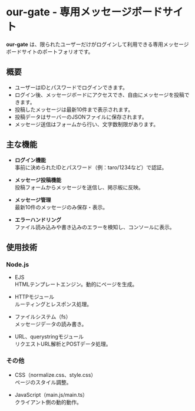 # our-gate - 専用メッセージボードサイト

**our-gate** は、限られたユーザーだけがログインして利用できる専用メッセージボードサイトのポートフォリオです。

## 概要

- ユーザーはIDとパスワードでログインできます。
- ログイン後、メッセージボードにアクセスでき、自由にメッセージを投稿できます。
- 投稿したメッセージは最新10件まで表示されます。
- 投稿データはサーバーのJSONファイルに保存されます。
- メッセージ送信はフォームから行い、文字数制限があります。

## 主な機能

- **ログイン機能**  
  事前に決められたIDとパスワード（例：taro/1234など）で認証。

- **メッセージ投稿機能**  
  投稿フォームからメッセージを送信し、掲示板に反映。

- **メッセージ管理**  
  最新10件のメッセージのみ保存・表示。

- **エラーハンドリング**  
  ファイル読み込みや書き込みのエラーを検知し、コンソールに表示。

## 使用技術

### Node.js  
- EJS  
  HTMLテンプレートエンジン。動的にページを生成。

- HTTPモジュール  
  ルーティングとレスポンス処理。

- ファイルシステム（fs）  
  メッセージデータの読み書き。

- URL、querystringモジュール  
  リクエストURL解析とPOSTデータ処理。

### その他

- CSS（normalize.css、style.css）  
  ページのスタイル調整。

- JavaScript（main.js/main.ts）  
  クライアント側の動的動作。


